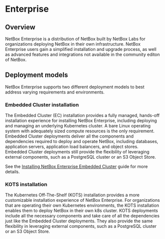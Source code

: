 # Enterprise

## Overview

NetBox Enterprise is a distribution of NetBox built by NetBox Labs for organizations deploying NetBox in their own infrastructure. NetBox Enterprise users gain a simplified installation and upgrade process, as well as advanced features and integrations not available in the community editon of NetBox.


## Deployment models

NetBox Enterprise supports two different deployment models to best address varying requirements and environments. 

### Embedded Cluster installation

The Embedded Cluster (EC) installation provides a fully managed, hands-off installation experience for installing NetBox Enterprise, including deploying and managing an underlying Kubernetes cluster. A bare Linux operating system with adequately sized compute resources is the only requirement. Embedded Cluster deployments deliver all the components and dependencies required to deploy and operate NetBox, including databases, application servers, application load balancers, and object stores. Embedded Cluster deployments still provide the flexibility of leveraging external components, such as a PostgreSQL cluster or an S3 Object Store.

See the [Installing NetBox Enterprise Embedded Cluster](nbe-ec) guide for more details.

### KOTS installation

The Kubernetes Off-The-Shelf (KOTS) installation provides a more customizable installation experience of NetBox Enterprise. For organizations that are  operating their own Kubernetes environments, the KOTS installation enables them to deploy NetBox in their own k8s cluster. KOTS deployments include all the necessary components and take care of all the dependencies just like the Embedded Cluster deployments. They also provide the same flexibility in leveraging external components, such as a PostgreSQL cluster or an S3 Object Store.
